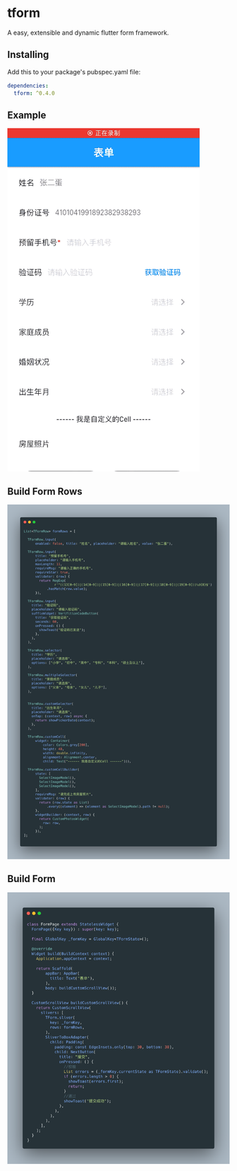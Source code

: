 # tform

A easy, extensible and dynamic flutter form framework.

## Installing
Add this to your package's pubspec.yaml file:
```yaml
dependencies:
  tform: ^0.4.0
```

## Example
![avatar](./raw/demo.gif)

## Build Form Rows
![avatar](./raw/carbon_rows.png)

## Build Form
![avatar](./raw/carbon_page.png)
